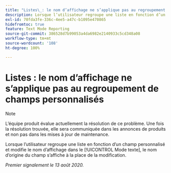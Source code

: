 ```yaml
---
title: "Listes\_: le nom d’affichage ne s’applique pas au regroupement de champs personnalisés"
description: Lorsque l’utilisateur regroupe une liste en fonction d’un champ personnalisé et modifie le nom d’affichage dans le Mode texte, le nom d’origine du champ s’affiche à la place de la modification.
exl-id: 70fda3fe-336c-4ee5-a47c-b1095e470865
hidefromtoc: true
feature: Text Mode Reporting
source-git-commit: 386528d7b99053a4da6982e2140933c5cd348a08
workflow-type: tm+mt
source-wordcount: '108'
ht-degree: 100%

---
```


# Listes : le nom d’affichage ne s’applique pas au regroupement de champs personnalisés

>[!NOTE]
>
>L’équipe produit évalue actuellement la résolution de ce problème. Une fois la résolution trouvée, elle sera communiquée dans les annonces de produits et non pas dans les mises à jour de maintenance.

Lorsque l’utilisateur regroupe une liste en fonction d’un champ personnalisé et modifie le nom d’affichage dans le [!UICONTROL Mode texte], le nom d’origine du champ s’affiche à la place de la modification.

_Premier signalement le 13 août 2020._
